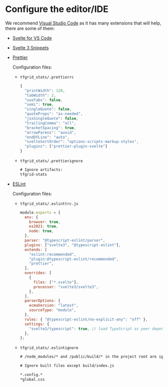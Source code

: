 # Configure the editor/IDE

We recommend [Visual Studio Code](https://code.visualstudio.com/) as it has many extensions that will help, there are some of them:

- [Svelte for VS Code](https://marketplace.visualstudio.com/items?itemName=svelte.svelte-vscode)
- [Svelte 3 Snippets](https://marketplace.visualstudio.com/items?itemName=fivethree.vscode-svelte-snippets)
- [Prettier](https://marketplace.visualstudio.com/items?itemName=esbenp.prettier-vscode)

  Configuration files:

  - `tfgrid_stats/.prettierrc`

    ```js
    {
      "printWidth": 120,
      "tabWidth": 2,
      "useTabs": false,
      "semi": true,
      "singleQuote": false,
      "quoteProps": "as-needed",
      "jsxSingleQuote": false,
      "trailingComma": "all",
      "bracketSpacing": true,
      "arrowParens": "avoid",
      "endOfLine": "auto",
      "svelteSortOrder": "options-scripts-markup-styles",
      "plugins": ["prettier-plugin-svelte"]
    }

    ```

  - `tfgrid_stats/.prettierignore`

    ```txt
    # Ignore artifacts:
    tfgrid-stats
    ```

- [ESLint](https://marketplace.visualstudio.com/items?itemName=dbaeumer.vscode-eslint)

  Configuration files:

  - `tfgrid_stats/.eslinttrc.js`

    ```js
    module.exports = {
      env: {
        browser: true,
        es2021: true,
        node: true,
      },
      parser: "@typescript-eslint/parser",
      plugins: ["svelte3", "@typescript-eslint"],
      extends: [
        "eslint:recommended",
        "plugin:@typescript-eslint/recommended",
        "prettier",
      ],
      overrides: [
        {
          files: ["*.svelte"],
          processor: "svelte3/svelte3",
        },
      ],
      parserOptions: {
        ecmaVersion: "latest",
        sourceType: "module",
      },
      rules: { "@typescript-eslint/no-explicit-any": "off" },
      settings: {
        "svelte3/typescript": true, // load TypeScript as peer dependency
      },
    };
    ```

  - `tfgrid_stats/.eslintignore`

    ```txt
    # /node_modules/* and /public/build/* in the project root are ignored by default

    # Ignore built files except build/index.js
    
    *.config.*
    *global.css
    ```
